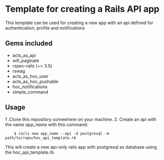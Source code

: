 # Template for creating a Rails API app

This template can be used for creating a new app with an api defined for authentication, profile and notifications

## Gems included
* acts_as_api
* will_paginate
* rspec-rails (~> 3.5)
* rswag
* acts_as_hoc_user
* acts_as_hoc_pushable
* hoc_notifications
* simple_command

## Usage

1 .Clone this repository somewhere on your machine.
2. Create an api with the name _app_name_ with this command:



        $ rails new app_name --api -d postgresql -m path/to/repo/hoc_api_template.rb    
    


This will create a new api-only rails app with postgresql as database using the hoc_api_template.rb
